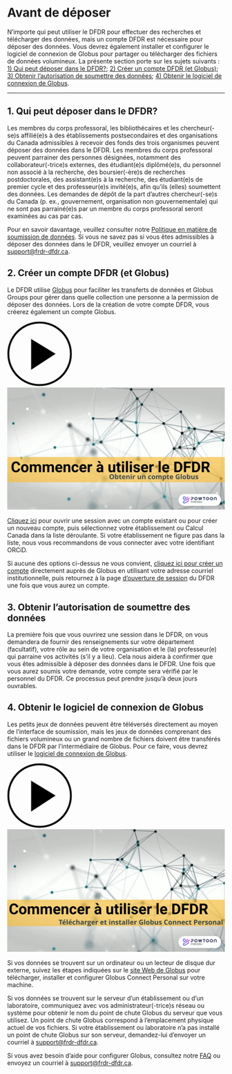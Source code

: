 
# Avant de déposer

N’importe qui peut utiliser le DFDR pour effectuer des recherches et télécharger des données, mais un compte DFDR est nécessaire pour déposer des données. Vous devrez également installer et configurer le logiciel de connexion de Globus pour partager ou télécharger des fichiers de données volumineux. La présente section porte sur les sujets suivants : [1) Qui peut déposer dans le DFDR?](avant_de_déposer.md#1-qui-peut-deposer-dans-le-dfdr); [2) Créer un compte DFDR (et Globus)](avant_de_déposer.md#2-creer-un-compte-dfdr-et-globus); [3) Obtenir l’autorisation de soumettre des données](avant_de_déposer.md#3-obtenir-lautorisation-de-soumettre-des-donnees); [4) Obtenir le logiciel de connexion de Globus](avant_de_déposer.md#4-obtenir-le-logiciel-de-connexion-de-globus).

<hr />

## 1. Qui peut déposer dans le DFDR?
Les membres du corps professoral, les bibliothécaires et les chercheur(-se)s affilié(e)s à des établissements postsecondaires et des organisations du Canada admissibles à recevoir des fonds des trois organismes peuvent déposer des données dans le DFDR. Les membres du corps professoral peuvent parrainer des personnes désignées, notamment des collaborateur(-trice)s externes, des étudiant(e)s diplômé(e)s, du personnel non associé à la recherche, des boursier(-ère)s de recherches postdoctorales, des assistant(e)s à la recherche, des étudiant(e)s de premier cycle et des professeur(e)s invité(e)s, afin qu’ils (elles) soumettent des données. Les demandes de dépôt de la part d’autres chercheur(-se)s du Canada (p. ex., gouvernement, organisation non gouvernementale) qui ne sont pas parrainé(e)s par un membre du corps professoral seront examinées au cas par cas.

Pour en savoir davantage, veuillez consulter notre [Politique en matière de soumission de données](/policies/fr/soumission_donn%C3%A9es/). Si vous ne savez pas si vous êtes admissibles à déposer des données dans le DFDR, veuillez envoyer un courriel à [support@frdr-dfdr.ca](mailto:support@frdr-dfdr.ca).

## 2. Créer un compte DFDR (et Globus)
Le DFDR utilise [Globus](https://www.globus.org/data-transfer) pour faciliter les transferts de données et Globus Groups pour gérer dans quelle collection une personne a la permission de déposer des données. Lors de la création de votre compte DFDR, vous créerez également un compte Globus.

<div class="video-wrap">
<a href="https://www.youtube.com/watch?v=-bQ_npErGwA&list=PLX9EpizS4A0suoSV2N0nn9parl96xHPkz&cc_lang_pref=fr&cc_load_policy=1" target="_blank">
  <div class="video-play-btn">
    <svg xmlns="http://www.w3.org/2000/svg" width="150px" height="150px" viewbox="0 0 150 150" version="1.1">
        <path stroke="#cccccc" stroke-width="2px" d="M150,0A150,150,0,1,0,300,150,150,150,0,0,0,150,0Zm0,290A140,140,0,1,1,290,150,140,140,0,0,1,150,290Z" transform="matrix(0.5,0,0,0.5,0,0)"></path>
        <polygon stroke="#cccccc" stroke-width="2px" points="225 150 110 80 110 225 225 150" transform="matrix(0.5,0,0,0.5,0,0)"></polygon>
    </svg>
  </div>
  <img class="video-placeholder" src="/docs/img/video_placeholders/fr/obtenir_compte_globus.png" alt="aperçu vidéo: Obtenir un compte Globus">
</a>
</div>

[Cliquez ici](/repo/PublishDashboard?locale=fr) pour ouvrir une session avec un compte existant ou pour créer un nouveau compte, puis sélectionnez votre établissement ou Calcul Canada dans la liste déroulante. Si votre établissement ne figure pas dans la liste, nous vous recommandons de vous connecter avec votre identifiant ORCiD.

Si aucune des options ci-dessus ne vous convient, [cliquez ici pour créer un compte](https://www.globusid.org/create?viewlocale=fr_CA) directement auprès de Globus en utilisant votre adresse courriel institutionnelle, puis retournez à la page [d’ouverture de session](/repo/PublishDashboard?locale=fr) du DFDR une fois que vous aurez un compte.

## 3. Obtenir l’autorisation de soumettre des données

La première fois que vous ouvrirez une session dans le DFDR, on vous demandera de fournir des renseignements sur votre département (facultatif), votre rôle au sein de votre organisation et le (la) professeur(e) qui parraine vos activités (s’il y a lieu). Cela nous aidera à confirmer que vous êtes admissible à déposer des données dans le DFDR. Une fois que vous aurez soumis votre demande, votre compte sera vérifié par le personnel du DFDR. Ce processus peut prendre jusqu’à deux jours ouvrables.

## 4. Obtenir le logiciel de connexion de Globus

Les petits jeux de données peuvent être téléversés directement au moyen de l’interface de soumission, mais les jeux de données comprenant des fichiers volumineux ou un grand nombre de fichiers doivent être transférés dans le DFDR par l’intermédiaire de Globus. Pour ce faire, vous devrez utiliser le [logiciel de connexion de Globus](https://www.globus.org/globus-connect).

<div class="video-wrap">
<a href="https://www.youtube.com/watch?v=fOAMB2VHC24&list=PLX9EpizS4A0suoSV2N0nn9parl96xHPkz&cc_lang_pref=fr&cc_load_policy=1" target="_blank">
  <div class="video-play-btn">
    <svg xmlns="http://www.w3.org/2000/svg" width="150px" height="150px" viewbox="0 0 150 150" version="1.1">
        <path stroke="#cccccc" stroke-width="2px" d="M150,0A150,150,0,1,0,300,150,150,150,0,0,0,150,0Zm0,290A140,140,0,1,1,290,150,140,140,0,0,1,150,290Z" transform="matrix(0.5,0,0,0.5,0,0)"></path>
        <polygon stroke="#cccccc" stroke-width="2px" points="225 150 110 80 110 225 225 150" transform="matrix(0.5,0,0,0.5,0,0)"></polygon>
    </svg>
  </div>
  <img class="video-placeholder" src="/docs/img/video_placeholders/fr/installer_globus.png" alt="aperçu vidéo: Télécharger et installer Globus Connect Personal">
</a>
</div>

Si vos données se trouvent sur un ordinateur ou un lecteur de disque dur externe, suivez les étapes indiquées sur le [site Web de Globus](https://www.globus.org/globus-connect-personal) pour télécharger, installer et configurer Globus Connect Personal sur votre machine.

Si vos données se trouvent sur le serveur d’un établissement ou d’un laboratoire, communiquez avec vos administrateur(-trice)s réseau ou système pour obtenir le nom du point de chute Globus du serveur que vous utilisez. Un point de chute Globus correspond à l’emplacement physique actuel de vos fichiers. Si votre établissement ou laboratoire n’a pas installé un point de chute Globus sur son serveur, demandez-lui d’envoyer un courriel à [support@frdr-dfdr.ca](mailto:support@frdr-dfdr.ca).

Si vous avez besoin d’aide pour configurer Globus, consultez notre [FAQ](faq.md) ou envoyez un courriel à [support@frdr-dfdr.ca](mailto:support@frdr-dfdr.ca).
